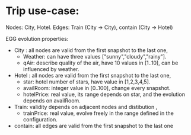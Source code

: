 # Trip use-case:

Nodes: City, Hotel.
Edges: Train (City -> City), contain (City -> Hotel)

EGG evolution properties:

* City : all nodes are valid from the first snapshot to the last one,
    * Weather: can have three values ["sunny","cloudy","rainy"].
    * qAir: describe quality of the air, have 10 values in [1..10], can be influenced by weather.
* Hotel : all nodes are valid from the first snapshot to the last one,
    * star: hotel number of stars, have value in [1,2,3,4,5].
    * availRoom: integer value in [0..100], change every snapshot.
    * hotelPrice: real value, its range depends on star, and the evolution depends on availRoom.
* Train: validity depends on adjacent nodes and distibution ,
    * trainPrice: real value, evolve freely in the range defined in the configuration. 
* contain: all edges are valid from the first snapshot to the last one
